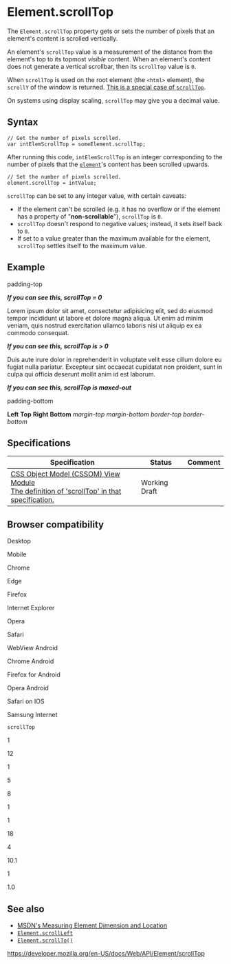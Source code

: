 Element.scrollTop
=================

The `Element.scrollTop` property gets or sets the number of pixels that an element's content is scrolled vertically.

An element's `scrollTop` value is a measurement of the distance from the element's top to its topmost *visible* content. When an element's content does not generate a vertical scrollbar, then its `scrollTop` value is `0`.

When `scrollTop` is used on the root element (the `<html>` element), the `scrollY` of the window is returned. [This is a special case of `scrollTop`](https://www.w3.org/TR/2016/WD-cssom-view-1-20160317/#dom-element-scrolltop).

On systems using display scaling, `scrollTop` may give you a decimal value.

Syntax
------

    // Get the number of pixels scrolled.
    var intElemScrollTop = someElement.scrollTop;

After running this code, `intElemScrollTop` is an integer corresponding to the number of pixels that the [`element`](../element)'s content has been scrolled upwards.

    // Set the number of pixels scrolled.
    element.scrollTop = intValue;

`scrollTop` can be set to any integer value, with certain caveats:

-   If the element can't be scrolled (e.g. it has no overflow or if the element has a property of "**non-scrollable**"), `scrollTop` is `0`.
-   `scrollTop` doesn't respond to negative values; instead, it sets itself back to `0`.
-   If set to a value greater than the maximum available for the element, `scrollTop` settles itself to the maximum value.

Example
-------

padding-top

***If you can see this, scrollTop = 0***

Lorem ipsum dolor sit amet, consectetur adipisicing elit, sed do eiusmod tempor incididunt ut labore et dolore magna aliqua. Ut enim ad minim veniam, quis nostrud exercitation ullamco laboris nisi ut aliquip ex ea commodo consequat.

***If you can see this, scrollTop is &gt; 0***

Duis aute irure dolor in reprehenderit in voluptate velit esse cillum dolore eu fugiat nulla pariatur. Excepteur sint occaecat cupidatat non proident, sunt in culpa qui officia deserunt mollit anim id est laborum.

***If you can see this, scrollTop is maxed-out***

padding-bottom

**Left** **Top** **Right** **Bottom** *margin-top* *margin-bottom* *border-top* *border-bottom*

Specifications
--------------

<table><thead><tr class="header"><th>Specification</th><th>Status</th><th>Comment</th></tr></thead><tbody><tr class="odd"><td><a href="https://drafts.csswg.org/cssom-view/#dom-element-scrolltop">CSS Object Model (CSSOM) View Module<br />
<span class="small">The definition of 'scrollTop' in that specification.</span></a></td><td><span class="spec-wd">Working Draft</span></td><td></td></tr></tbody></table>

Browser compatibility
---------------------

Desktop

Mobile

Chrome

Edge

Firefox

Internet Explorer

Opera

Safari

WebView Android

Chrome Android

Firefox for Android

Opera Android

Safari on IOS

Samsung Internet

`scrollTop`

1

12

1

5

8

1

1

18

4

10.1

1

1.0

See also
--------

-   [MSDN's Measuring Element Dimension and Location](https://msdn.microsoft.com/en-us/library/hh781509(v=vs.85).aspx)
-   [`Element.scrollLeft`](scrollleft)
-   [`Element.scrollTo()`](scrollto)

<a href="https://developer.mozilla.org/en-US/docs/Web/API/Element/scrollTop" class="_attribution-link">https://developer.mozilla.org/en-US/docs/Web/API/Element/scrollTop</a>
